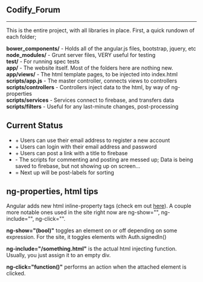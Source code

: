 <h2>Codify_Forum</h2>
<hr/>
This is the entire project, with all libraries in place. First, a quick rundown of each folder;

 <b>bower_components/</b>     -   Holds all of the angular.js files, bootstrap, jquery, etc<br/>
 <b>node_modules/</b>         -   Grunt server files, VERY useful for testing<br/>
 <b>test/</b>                 -   For running spec tests<br/>
 <b>app/</b>                  -   The website itself. Most of the folders here are nothing new.<br/>
 <b>app/views/</b>            -   The html template pages, to be injected into index.html<br/>
 <b>scripts/app.js</b>        -   The master controller, connects views to controllers<br/>
 <b>scripts/controllers</b>   -   Controllers inject data to the html, by way of ng-properties<br/>
 <b>scripts/services</b>      -   Services connect to firebase, and transfers data<br/>
 <b>scripts/filters</b>       -   Useful for any last-minute changes, post-processing<br/>
 
 
 <h2>Current Status</h2>
 <ul>
 <li>+ Users can use their email address to register a new account</li>
 <li>+ Users can login with their email address and password</li>
 <li>+ Users can post a link with a title to firebase</li>
 <li>- The scripts for commenting and posting are messed up; Data is being saved to firebase, but not showing up on screen...</li>
 <li>= Next up will be post-labels for sorting</li>
 </ul>
 
 
 <h2>ng-properties, html tips</h2>
  <p>Angular adds new html inline-property tags (check em out <a href="https://docs.angularjs.org/api/ng/directive">here</a>). A couple more notable ones used in the site right now are ng-show="", ng-include="", ng-click="". </p>
  
 <b>ng-show="(bool)"</b> toggles an element on or off depending on some expression. For the site, it toggles elements with Auth.signedIn()
 
 <b>ng-include="/something.html"</b> is the actual html injecting function. Usually, you just assign it to an empty div.
 
 <b>ng-click="function()"</b> performs an action when the attached element is clicked. 

